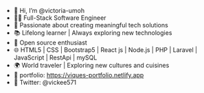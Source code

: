 - 👋 Hi, I’m @victoria-umoh
- 👨‍💻 Full-Stack Software Engineer
- 🚀 Passionate about creating meaningful tech solutions
- 📚 Lifelong learner | Always exploring new technologies
- 🌟 Open source enthusiast 
- 🌐 HTML5 | CSS | Bootstrap5 | React js | Node.js | PHP | Laravel | JavaScript | RestApi | mySQL
- 🌍 World traveler | Exploring new cultures and cuisines
- 🔗 portfolio: https://viques-portfolio.netlify.app
- 🔗 Twitter: @vickee571

<!---
victoria-umoh/victoria-umoh is a ✨ special ✨ repository because its `README.md` (this file) appears on your GitHub profile.
You can click the Preview link to take a look at your changes.
--->
